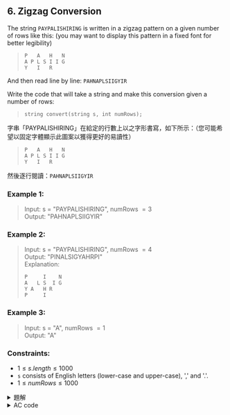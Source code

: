## 6. Zigzag Conversion  

The string `PAYPALISHIRING` is written in a zigzag pattern on a given number of rows like this: (you may want to display this pattern in a fixed font for better legibility)  

> ```
> P   A   H   N
> A P L S I I G
> Y   I   R
> ```

And then read line by line: `PAHNAPLSIIGYIR`  

Write the code that will take a string and make this conversion given a number of rows:  

> `string convert(string s, int numRows);`

字串「PAYPALISHIRING」在給定的行數上以之字形書寫，如下所示：（您可能希望以固定字體顯示此圖案以獲得更好的易讀性）  

> ```
> P   A   H   N
> A P L S I I G
> Y   I   R
> ```

然後逐行閱讀：`PAHNAPLSIIGYIR`  

### Example 1:  

> Input: s = "PAYPALISHIRING", numRows $= 3$  
> Output: "PAHNAPLSIIGYIR"  

### Example 2:  

> Input: s = "PAYPALISHIRING", numRows $= 4$  
> Output: "PINALSIGYAHRPI"  
> Explanation:  
> ```
> P     I    N
> A   L S  I G
> Y A   H R
> P     I
> ```

### Example 3:  

> Input: s = "A", numRows $= 1$  
> Output: "A"  

### Constraints:  

* $1 \leq s.length \leq 1000$  
* `s` consists of English letters (lower-case and upper-case), ',' and '.'.  
* $1 \leq numRows \leq 1000$  

<details>

<summary>題解</summary>

這一題其實相對就很簡單了  
只是單純的迴圈、陣列模擬  

少數要注意的就是除了第一行和最後一行的讀入外  
其他行的讀取都是跳著讀入  

而且讀入是隔著 a,b 兩個整數輪流跳  
$a = 2 \times numRows - 2 \times i - 2$  
$b = 2 \times i$  

```cpp
class Solution {
public:
    string convert(string s, int numRows) {
        string ans="";
        int n=s.size();
        if(numRows==1){
            return s;
        }
        for(int i=0;i<n;i+=(2*numRows-2)){
            ans+=s[i];
        }
        for(int i=1;i<numRows-1;i++){
            int a=2*numRows-2*i-2;
            int b=2*i;
            for(int j=i;j<n;j+=b){
                ans+=s[j];
                j+=a;
                if(j<n){
                    ans+=s[j];
                }
            }
        }
        for(int i=numRows-1;i<n;i+=(2*numRows-2)){
            ans+=s[i];
        }
        return ans;
    }
};
```

![leet0006_0](https://hackmd.io/_uploads/S1jUBw7iA.png)  

* 空間複雜度： $O(1)$  
* 時間複雜度： $O(n)$  

</details>

<details>

<summary>AC code</summary>

```cpp
class Solution {
public:
    string convert(string s, int numRows) {
        string ans="";
        int n=s.size();
        if(numRows==1){
            return s;
        }
        for(int i=0;i<n;i+=(2*numRows-2)){
            ans+=s[i];
        }
        for(int i=1;i<numRows-1;i++){
            int a=2*numRows-2*i-2;
            int b=2*i;
            for(int j=i;j<n;j+=b){
                ans+=s[j];
                j+=a;
                if(j<n){
                    ans+=s[j];
                }
            }
        }
        for(int i=numRows-1;i<n;i+=(2*numRows-2)){
            ans+=s[i];
        }
        return ans;
    }
};
```

</details>
